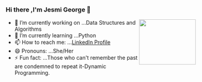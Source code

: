 ### Hi there ,I'm Jesmi George 👋
<img src="https://media.giphy.com/media/RbDKaczqWovIugyJmW/giphy.gif" width=150 height=120 align="right"></img>
- 🔭 I’m currently working on ...Data Structures and Algorithms
- 🌱 I’m currently learning ...Python
- 📫 How to reach me: ...[LinkedIn Profile](https://www.linkedin.com/in/jesmi-george/)
- 😄 Pronouns: ...She/Her
- ⚡ Fun fact: ...Those who can't remember the past are condemned to repeat it-Dynamic Programming.

